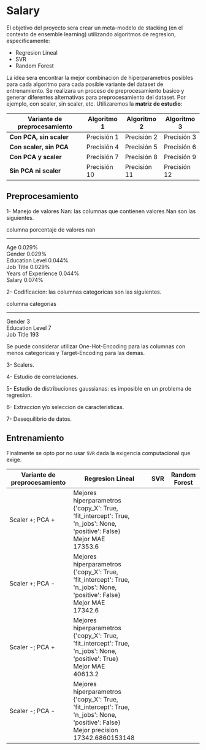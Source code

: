 # Salary

El objetivo del proyecto sera crear un meta-modelo de stacking (en el contexto de ensemble learning) utilizando algoritmos de regresion, especificamente:

* Regresion Lineal
* SVR
* Random Forest

La idea sera encontrar la mejor combinacion de hiperparametros posibles para cada algoritmo para cada posible variante del dataset de entrenamiento. Se realizara un proceso de preprocesamiento basico y generar diferentes alternativas para preprocesamiento del dataset. Por ejemplo, con scaler, sin scaler, etc. Utilizaremos la **matriz de estudio**:


| **Variante de preprocesamiento** | **Algoritmo 1** | **Algoritmo 2** | **Algoritmo 3** |
|--------------------------------|-----------------|-----------------|-----------------|
| **Con PCA, sin scaler**        | Precisión 1     | Precisión 2     | Precisión 3     |
| **Con scaler, sin PCA**        | Precisión 4     | Precisión 5     | Precisión 6     |
| **Con PCA y scaler**           | Precisión 7     | Precisión 8     | Precisión 9     |
| **Sin PCA ni scaler**          | Precisión 10    | Precisión 11    | Precisión 12    |


## Preprocesamiento

1- Manejo de valores Nan: las columnas que contienen valores Nan son las siguientes.

columna             porcentaje de valores nan
______________________________
Age                 0.029%\
Gender              0.029%\
Education Level     0.044%\
Job Title           0.029%\
Years of Experience 0.044%\
Salary              0.074%



2- Codificacion: las columnas categoricas son las siguientes.

columna             categorias
______________________________
Gender              3\
Education Level     7\
Job Title           193

Se puede considerar utilizar One-Hot-Encoding para las columnas con menos categoricas y Target-Encoding para las demas.

3- Scalers.

4- Estudio de correlaciones.

5- Estudio de distribuciones gaussianas: es imposible en un problema de regresion.

6- Extraccion y/o seleccion de caracteristicas.

7- Desequilibrio de datos.


## Entrenamiento

Finalmente se opto por no usar `SVR` dada la exigencia computacional que exige.


| Variante de preprocesamiento | Regresion Lineal                                                                                                                             | SVR | Random Forest |
|------------------------------|----------------------------------------------------------------------------------------------------------------------------------------------|-----|---------------|
| Scaler +; PCA +              | Mejores hiperparametros<br>{'copy_X': True, 'fit_intercept': True, 'n_jobs': None, 'positive': False}<br>Mejor MAE<br>17353.6                |     |               |
| Scaler +; PCA -              | Mejores hiperparametros<br>{'copy_X': True, 'fit_intercept': True, 'n_jobs': None, 'positive': False}<br>Mejor MAE<br>17342.6                |     |               |
| Scaler -; PCA +              | Mejores hiperparametros<br>{'copy_X': True, 'fit_intercept': True, 'n_jobs': None, 'positive': True}<br>Mejor MAE<br>40613.2                 |     |               |
| Scaler -; PCA -              | Mejores hiperparametros<br>{'copy_X': True, 'fit_intercept': True, 'n_jobs': None, 'positive': False}<br>Mejor precision<br>17342.6860153148 |     |               |
